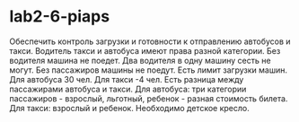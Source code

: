 # lab2-6-piaps

Обеспечить контроль загрузки и готовности к отправлению автобусов и такси.
Водитель такси и автобуса имеют права разной категории. Без водителя машина не поедет. Два водителя в одну машину сесть не могут. Без пассажиров машины не поедут. Есть лимит загрузки машин. Для автобуса 30 чел. Для такси -4 чел.
Есть разница между пассажирами автобуса и такси.
Для автобуса: три категории пассажиров - взрослый, льготный, ребенок - разная
стоимость билета.
Для такси: взрослый и ребенок. Необходимо детское кресло. 
